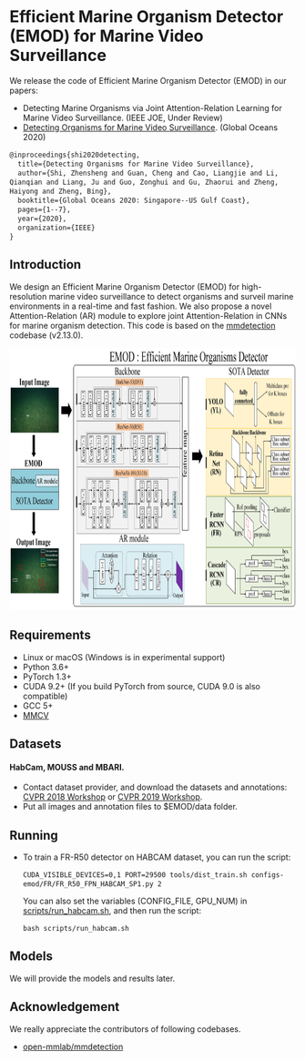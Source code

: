 # Efficient Marine Organism Detector (EMOD) for Marine Video Surveillance

We release the code of Efficient Marine Organism Detector (EMOD) in our papers:  
- Detecting Marine Organisms via Joint Attention-Relation Learning for Marine Video Surveillance. (IEEE JOE, Under Review)
- [Detecting Organisms for Marine Video Surveillance](https://doi.org/10.1109/IEEECONF38699.2020.9389458). (Global Oceans 2020)

```
@inproceedings{shi2020detecting,
  title={Detecting Organisms for Marine Video Surveillance},
  author={Shi, Zhensheng and Guan, Cheng and Cao, Liangjie and Li, Qianqian and Liang, Ju and Guo, Zonghui and Gu, Zhaorui and Zheng, Haiyong and Zheng, Bing},
  booktitle={Global Oceans 2020: Singapore--US Gulf Coast},
  pages={1--7},
  year={2020},
  organization={IEEE}
}
```

## Introduction

We design an Efficient Marine Organism Detector (EMOD) for high-resolution marine video surveillance to detect organisms and surveil marine environments in a real-time and fast fashion. We also propose a novel Attention-Relation (AR) module to explore joint Attention-Relation in CNNs for marine organism detection. This code is based on the [mmdetection](https://github.com/open-mmlab/mmdetection) codebase (v2.13.0). 

<div align="center">
  <img src="./EMOD-framework.png" height="460px"/> 
</div>

## Requirements

- Linux or macOS (Windows is in experimental support)
- Python 3.6+
- PyTorch 1.3+
- CUDA 9.2+ (If you build PyTorch from source, CUDA 9.0 is also compatible)
- GCC 5+
- [MMCV](https://mmcv.readthedocs.io/en/latest/#installation)

## Datasets

#### HabCam, MOUSS and MBARI.
- Contact dataset provider, and download the datasets and annotations: [CVPR 2018 Workshop](https://www.viametoolkit.org/cvpr-2018-workshop-data-challenge/challenge-data-description/) or [CVPR 2019 Workshop](https://www.aamvem.com/). 
- Put all images and annotation files to $EMOD/data folder.

## Running

- To train a FR-R50 detector on HABCAM dataset, you can run the script:

  ```
  CUDA_VISIBLE_DEVICES=0,1 PORT=29500 tools/dist_train.sh configs-emod/FR/FR_R50_FPN_HABCAM_SP1.py 2
  ```
  You can also set the variables (CONFIG_FILE, GPU_NUM) in [scripts/run_habcam.sh](scripts/run_habcam.sh), and then run the script:

  ```
  bash scripts/run_habcam.sh
  ```
  
## Models
We will provide the models and results later.

## Acknowledgement
We really appreciate the contributors of following codebases.

- [open-mmlab/mmdetection](https://github.com/open-mmlab/mmdetection)
